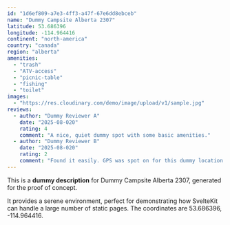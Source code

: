 ```yaml
---
id: "1d6ef809-a7e3-4ff3-a47f-67e6dd8ebceb"
name: "Dummy Campsite Alberta 2307"
latitude: 53.686396
longitude: -114.964416
continent: "north-america"
country: "canada"
region: "alberta"
amenities:
  - "trash"
  - "ATV-access"
  - "picnic-table"
  - "fishing"
  - "toilet"
images:
  - "https://res.cloudinary.com/demo/image/upload/v1/sample.jpg"
reviews:
  - author: "Dummy Reviewer A"
    date: "2025-08-020"
    rating: 4
    comment: "A nice, quiet dummy spot with some basic amenities."
  - author: "Dummy Reviewer B"
    date: "2025-08-020"
    rating: 2
    comment: "Found it easily. GPS was spot on for this dummy location."
---
```


This is a **dummy description** for Dummy Campsite Alberta 2307, generated for the proof of concept.

It provides a serene environment, perfect for demonstrating how SvelteKit can handle a large number of static pages. The coordinates are 53.686396, -114.964416.
